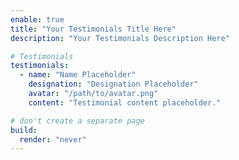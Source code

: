 ```yaml
---
enable: true
title: "Your Testimonials Title Here"
description: "Your Testimonials Description Here"

# Testimonials
testimonials:
  - name: "Name Placeholder"
    designation: "Designation Placeholder"
    avatar: "/path/to/avatar.png"
    content: "Testimonial content placeholder."

# don't create a separate page
build:
  render: "never"
---
```

